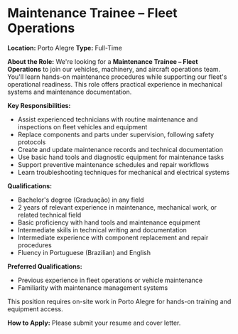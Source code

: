 # Maintenance Trainee – Fleet Operations

**Location:** Porto Alegre
**Type:** Full-Time

**About the Role:**
We're looking for a **Maintenance Trainee – Fleet Operations** to join our vehicles, machinery, and aircraft operations team. You'll learn hands-on maintenance procedures while supporting our fleet's operational readiness. This role offers practical experience in mechanical systems and maintenance documentation.

**Key Responsibilities:**
- Assist experienced technicians with routine maintenance and inspections on fleet vehicles and equipment
- Replace components and parts under supervision, following safety protocols
- Create and update maintenance records and technical documentation
- Use basic hand tools and diagnostic equipment for maintenance tasks
- Support preventive maintenance schedules and repair workflows
- Learn troubleshooting techniques for mechanical and electrical systems

**Qualifications:**
- Bachelor's degree (Graduação) in any field
- 2 years of relevant experience in maintenance, mechanical work, or related technical field
- Basic proficiency with hand tools and maintenance equipment
- Intermediate skills in technical writing and documentation
- Intermediate experience with component replacement and repair procedures
- Fluency in Portuguese (Brazilian) and English

**Preferred Qualifications:**
- Previous experience in fleet operations or vehicle maintenance
- Familiarity with maintenance management systems

This position requires on-site work in Porto Alegre for hands-on training and equipment access.

**How to Apply:**
Please submit your resume and cover letter.